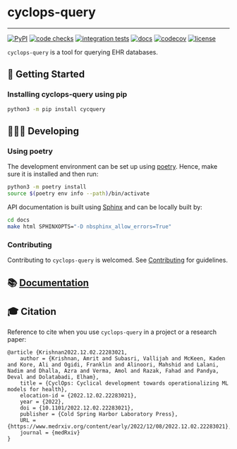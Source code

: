 # cyclops-query
--------------------------------------------------------------------------------

[![PyPI](https://img.shields.io/pypi/v/cycquery)](https://pypi.org/project/cycquery)
[![code checks](https://github.com/VectorInstitute/cyclops-query/actions/workflows/code_checks.yml/badge.svg)](https://github.com/VectorInstitute/cyclops-query/actions/workflows/code_checks.yml)
[![integration tests](https://github.com/VectorInstitute/cyclops-query/actions/workflows/integration_tests.yml/badge.svg)](https://github.com/VectorInstitute/cyclops-query/actions/workflows/integration_tests.yml)
[![docs](https://github.com/VectorInstitute/cyclops-query/actions/workflows/docs_deploy.yml/badge.svg)](https://github.com/VectorInstitute/cyclops-query/actions/workflows/docs_deploy.yml)
[![codecov](https://codecov.io/gh/VectorInstitute/cyclops-query/branch/main/graph/badge.svg)](https://codecov.io/gh/VectorInstitute/cyclops-query)
[![license](https://img.shields.io/github/license/VectorInstitute/cyclops-query.svg)](https://github.com/VectorInstitute/cyclops-query/blob/main/LICENSE)

``cyclops-query`` is a tool for querying EHR databases.

## 🐣 Getting Started

### Installing cyclops-query using pip

```bash
python3 -m pip install cycquery
```

## 🧑🏿‍💻 Developing

### Using poetry

The development environment can be set up using
[poetry](https://python-poetry.org/docs/#installation). Hence, make sure it is
installed and then run:

```bash
python3 -m poetry install
source $(poetry env info --path)/bin/activate
```

API documentation is built using [Sphinx](https://www.sphinx-doc.org/en/master/) and
can be locally built by:

```bash
cd docs
make html SPHINXOPTS="-D nbsphinx_allow_errors=True"
```

### Contributing

Contributing to ``cyclops-query`` is welcomed.
See [Contributing](https://vectorinstitute.github.io/cyclops-query/api/contributing.html) for
guidelines.


## 📚 [Documentation](https://vectorinstitute.github.io/cyclops-query/)


## 🎓 Citation

Reference to cite when you use ``cyclops-query`` in a project or a research paper:

```
@article {Krishnan2022.12.02.22283021,
	author = {Krishnan, Amrit and Subasri, Vallijah and McKeen, Kaden and Kore, Ali and Ogidi, Franklin and Alinoori, Mahshid and Lalani, Nadim and Dhalla, Azra and Verma, Amol and Razak, Fahad and Pandya, Deval and Dolatabadi, Elham},
	title = {CyclOps: Cyclical development towards operationalizing ML models for health},
	elocation-id = {2022.12.02.22283021},
	year = {2022},
	doi = {10.1101/2022.12.02.22283021},
	publisher = {Cold Spring Harbor Laboratory Press},
	URL = {https://www.medrxiv.org/content/early/2022/12/08/2022.12.02.22283021},
	journal = {medRxiv}
}
```

